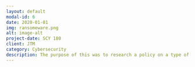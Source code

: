 ```yaml
---
layout: default
modal-id: 6
date: 2020-01-01    
img: ransomeware.png
alt: image-alt
project-date: SCY 180 
client: JTM
category: Cybersecurity
description: The purpose of this was to research a policy on a type of cyber attack and to write a policy to set the guidlines and protections toward that attack. For this project I researched various company randomsware policies and created a mock policy as shown. 
---
```

